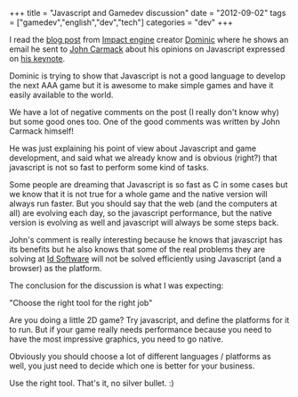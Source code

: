 +++
title = "Javascript and Gamedev discussion"
date = "2012-09-02"
tags = ["gamedev","english","dev","tech"]
categories = "dev"
+++

I read the [blog post](http://www.phoboslab.org/log/2012/08/letter-to-john-carmack)
from [Impact engine](http://impactjs.com) creator
[Dominic](http://www.phoboslab.org/) where he shows an email he sent to
[John Carmack](http://twitter.com/ID_AA_Carmack)
about his opinions on Javascript expressed on
[his keynote](http://www.youtube.com/watch?v=wt-iVFxgFWk).

Dominic is trying to show that Javascript is not a good language
to develop the next AAA game but it is awesome to make simple
games and have it easily available to the world.

We have a lot of negative comments on the post (I really don't
know why) but some good ones too. One of the good comments was
written by John Carmack himself!

He was just explaining his point of view about Javascript and game
development, and said what we already know and is obvious (right?)
that javascript is not so fast to perform some kind of tasks.

Some people are dreaming that Javascript is so fast as C in some
cases but we know that it is not true for a whole game and the
native version will always run faster. But you should say that the
web (and the computers at all) are evolving each day, so the javascript
performance, but the native version is evolving as well and javascript
will always be some steps back.

John's comment is really interesting because he knows that javascript
has its benefits but he also knows that some of the real problems they
are solving at [Id Software](http://idsoftware.com)
will not be solved efficiently using Javascript (and a browser)
as the platform.

The conclusion for the discussion is what I was expecting:

"Choose the right tool for the right job"

Are you doing a little 2D game? Try javascript,
and define the platforms for it to run. But if your game really needs
performance because you need to have the most impressive graphics,
you need to go native.

Obviously you should choose a lot of different languages / platforms as
well, you just need to decide which one is better for your business.

Use the right tool. That's it, no silver bullet. :)
